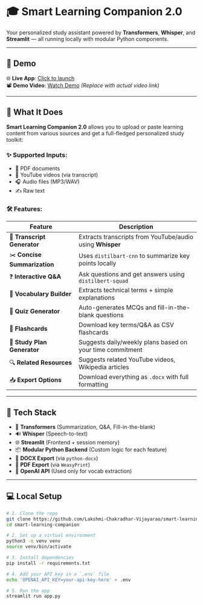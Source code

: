 # 🎓 Smart Learning Companion 2.0

Your personalized study assistant powered by **Transformers**, **Whisper**, and **Streamlit** — all running locally with modular Python components.

---

## 🚀 Demo

🌐 **Live App**: [Click to launch](https://lakshmi-chakradhar-vijayarao-smart-learning-companion.streamlit.app)  
📽️ **Demo Video**: [Watch Demo](#) *(Replace with actual video link)*

---

## 🧠 What It Does

**Smart Learning Companion 2.0** allows you to upload or paste learning content from various sources and get a full-fledged personalized study toolkit:

### ✨ Supported Inputs:
- 📄 PDF documents
- 🔗 YouTube videos (via transcript)
- 🎧 Audio files (MP3/WAV)
- ✍️ Raw text

### 🛠️ Features:
| Feature | Description |
|--------|-------------|
| 📜 **Transcript Generator** | Extracts transcripts from YouTube/audio using **Whisper** |
| ✂️ **Concise Summarization** | Uses `distilbart-cnn` to summarize key points locally |
| ❓ **Interactive Q&A** | Ask questions and get answers using `distilbert-squad` |
| 📘 **Vocabulary Builder** | Extracts technical terms + simple explanations |
| 📝 **Quiz Generator** | Auto-generates MCQs and fill-in-the-blank questions |
| 🎴 **Flashcards** | Download key terms/Q&A as CSV flashcards |
| 📆 **Study Plan Generator** | Suggests daily/weekly plans based on your time commitment |
| 🔍 **Related Resources** | Suggests related YouTube videos, Wikipedia articles |
| 📥 **Export Options** | Download everything as `.docx` with full formatting |

---

## 🧩 Tech Stack

- 🧠 **Transformers** (Summarization, Q&A, Fill-in-the-blank)
- 🔊 **Whisper** (Speech-to-text)
- 🌐 **Streamlit** (Frontend + session memory)
- 📦 **Modular Python Backend** (Custom logic for each feature)
- 📄 **DOCX Export** (via `python-docx`)
- 📃 **PDF Export** (via `WeasyPrint`)
- 🔐 **OpenAI API** (Used only for vocab extraction)

---

## 💻 Local Setup

```bash
# 1. Clone the repo
git clone https://github.com/Lakshmi-Chakradhar-Vijayarao/smart-learning-companion.git
cd smart-learning-companion

# 2. Set up a virtual environment
python3 -m venv venv
source venv/bin/activate

# 3. Install dependencies
pip install -r requirements.txt

# 4. Add your API key in a `.env` file
echo 'OPENAI_API_KEY=your-api-key-here' > .env

# 5. Run the app
streamlit run app.py
